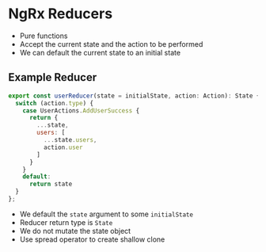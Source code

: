 # NgRx Reducers

* Pure functions
* Accept the current state and the action to be performed
* We can default the current state to an initial state

## Example Reducer

```javascript
export const userReducer(state = initialState, action: Action): State {
  switch (action.type) {
    case UserActions.AddUserSuccess {
      return {
        ...state,
        users: [
          ...state.users,
          action.user
        ]
      }
    }
    default:
      return state
  }
};
```

* We default the `state` argument to some `initialState`
* Reducer return type is `State`
* We do not mutate the state object
* Use spread operator to create shallow clone